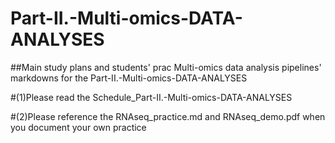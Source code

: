 # Part-II.-Multi-omics-DATA-ANALYSES
##Main study plans and students' prac
Multi-omics data analysis pipelines' markdowns for the Part-II.-Multi-omics-DATA-ANALYSES

#(1)Please read the Schedule_Part-II.-Multi-omics-DATA-ANALYSES 

#(2)Please reference the RNAseq_practice.md and RNAseq_demo.pdf when you document your own practice
